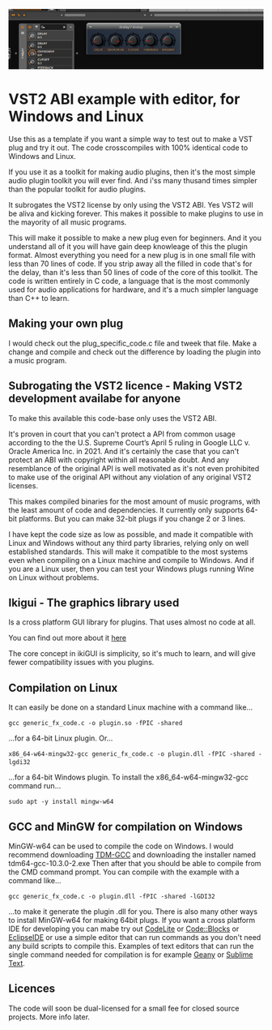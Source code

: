 ![](./gfx/thelay.png)

# VST2 ABI example with editor, for Windows and Linux
Use this as a template if you want a simple way to test out to make a VST plug and try it out.
The code crosscompiles with 100% identical code to Windows and Linux.

If you use it as a toolkit for making audio plugins, then it's the most simple audio plugin toolkit you will ever find.
And i'ss many thusand times simpler than the popular toolkit for audio plugins.

It subrogates the VST2 license by only using the VST2 ABI. Yes VST2 will be aliva and kicking forever. 
This makes it possible to make plugins to use in the mayority of all music programs.

This will make it possible to make a new plug even for beginners. And it you understand all of it you will have gain deep knowleage of this the plugin format.
Almost everything you need for a new plug is in one small file with less than 70 lines of code.
If you strip away all the filled in code that's for the delay, than it's less than 50 lines of code of the core of this toolkit.
The code is written entirely in C code, a language that is the most commonly used for audio applications for hardware, 
and it's a much simpler language than C++ to learn.

## Making your own plug
I would check out the plug_specific_code.c file and tweek that file. Make a change and compile and check out the difference by loading the plugin into a music program.

## Subrogating the VST2 licence - Making VST2 development availabe for anyone
To make this available this code-base only uses the VST2 ABI.

It's proven in court that you can't protect a API from common usage according to the the U.S. Supreme Court’s April 5 ruling in Google LLC v. Oracle America Inc. in 2021.
And it's certainly the case that you can't protect an ABI with copyright within all reasonable doubt.
And any resemblance of the original API is well motivated as it's not even prohibited to make use of the original API without any violation of any original VST2 licenses.

This makes compiled binaries for the most amount of music programs, with the least amount of code and dependencies.
It currently only supports 64-bit platforms. But you can make 32-bit plugs if you change 2 or 3 lines.

I have kept the code size as low as possible, and made it compatible with Linux and Windows without any third party libraries, relying only on well established standards. 
This will make it compatible to the most systems even when compiling on a Linux machine and compile to Windows.
And if you are a Linux user, then you can test your Windows plugs running Wine on Linux without problems.

## Ikigui - The graphics library used
Is a cross platform GUI library for plugins. That uses almost no code at all.

You can find out more about it [here](https://github.com/logos-maker/ikiGUI)

The core concept in ikiGUI is simplicity, so it's much to learn, and will give fewer compatibility issues with you plugins.

## Compilation on Linux
It can easily be done on a standard Linux machine with a command like...
```
gcc generic_fx_code.c -o plugin.so -fPIC -shared
```
...for a 64-bit Linux plugin. Or...
```
x86_64-w64-mingw32-gcc generic_fx_code.c -o plugin.dll -fPIC -shared -lgdi32
```
...for a 64-bit Windows plugin. To install the x86_64-w64-mingw32-gcc command run...
```
sudo apt -y install mingw-w64
```

## GCC and MinGW for compilation on Windows
MinGW-w64 can be used to compile the code on Windows. I would recommend downloading [TDM-GCC](https://jmeubank.github.io/tdm-gcc/articles/2021-05/10.3.0-release) and downloading the installer named tdm64-gcc-10.3.0-2.exe Then after that you should be able to compile from the CMD command prompt. You can compile with the example with a command like...
```
gcc generic_fx_code.c -o plugin.dll -fPIC -shared -lGDI32
```
...to make it generate the plugin .dll for you. There is also many other ways to install MinGW-w64 for making 64bit plugs. If you want a cross platform IDE for developing you can mabe try out [CodeLite](https://codelite.org/) or [Code::Blocks](https://www.codeblocks.org/) or [EclipseIDE](https://eclipseide.org/)
or use a simple editor that can run commands as you don't need any build scripts to compile this. Examples of text editors that can run the single command needed for compilation is for example [Geany](https://www.geany.org/) or [Sublime Text](https://www.sublimetext.com/).
## Licences
The code will soon be dual-licensed for a small fee for closed source projects. More info later.
